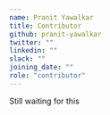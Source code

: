 ```yaml
---
name: Pranit Yawalkar
title: Contributor
github: pranit-yawalkar
twitter: ""
linkedin: ""
slack: ""
joining_date: ""
role: "contributor"
---
```


Still waiting for this

